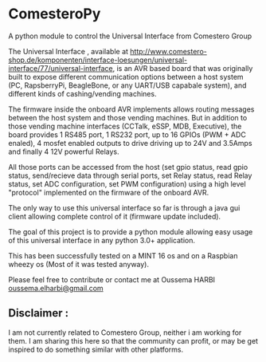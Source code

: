 ComesteroPy
===========

A python module to control the Universal Interface from Comestero Group

The Universal Interface , available at http://www.comestero-shop.de/komponenten/interface-loesungen/universal-interface/77/universal-interface, is an AVR based board that was originally built to expose different communication options between a host system (PC, RapsberryPi, BeagleBone, or any UART/USB capabale system), and different kinds of cashing/vending machines.

The firmware inside the onboard AVR implements allows routing messages between the host system and those vending machines.
But in addition to those vending machine interfaces (CCTalk, eSSP, MDB, Executive), the board provides 1 RS485 port, 1 RS232 port, up to 16 GPIOs (PWM + ADC enaled), 4 mosfet enabled outputs to drive driving up to 24V and 3.5Amps and finally 4 12V powerful Relays.

All those ports can be accessed from the host (set gpio status, read gpio status, send/recieve data through serial ports, set Relay status, read Relay status, set ADC configuration, set PWM configuration) using a high level "protocol" implemented on the firmware of the onboard AVR.

The only way to use this universal interface so far is through a java gui client allowing complete control of it (firmware update included).

The goal of this project is to provide a python module allowing easy usage of this universal interface in any python 3.0+ application.

This has been successfully tested on a MINT 16 os and on a Raspbian wheezy os (Most of it was tested anyway).

Please feel free to contribute or contact me at Oussema HARBI <oussema.elharbi@gmail.com>

Disclaimer :
------------
I am not currently related to Comestero Group, neither i am working for them.
I am sharing this here so that the community can profit, or may be get inspired to do something similar with other platforms.
